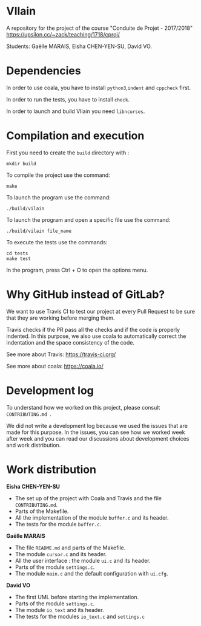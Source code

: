 # VIlain

A repository for the project of the course "Conduite de Projet - 2017/2018" <https://upsilon.cc/~zack/teaching/1718/cproj/>

Students: Gaëlle MARAIS, Eisha CHEN-YEN-SU, David VO.

# Dependencies

In order to use coala, you have to install `python3`,`indent` and `cppcheck` first.

In order to run the tests, you have to install `check`.

In order to launch and build VIlain you need `libncurses`.

# Compilation and execution

First you need to create the `build` directory with :
```
mkdir build
```

To compile the project use the command:
```
make
```

To launch the program use the command:
```
./build/vilain
```
To launch the program and open a specific file use the command:
```
./build/vilain file_name
```
To execute the tests use the commands:
```
cd tests
make test
```

In the program, press Ctrl + O to open the options menu.


# Why GitHub instead of GitLab?
We want to use Travis CI to test our project at every Pull Request to be sure
that they are working before merging them.

Travis checks if the PR pass all the checks and if the code is properly indented.
In this purpose, we also use coala to automatically correct the indentation and
the space consistency of the code.

See more about Travis: <https://travis-ci.org/>

See more about coala: <https://coala.io/>

# Development log
To understand how we worked on this project, please consult `CONTRIBUTING.md `.

We did not write a development log because we used the issues that are made for this purpose. In the issues, you can see how we worked week after week and you can read our discussions about development choices and work distribution.

# Work distribution

**Eisha CHEN-YEN-SU**
- The set up of the project with Coala and Travis and the file `CONTRIBUTING.md`.
- Parts of the Makefile.
- All the implementation of the module `buffer.c` and its header.
- The tests for the module `buffer.c`.


**Gaëlle MARAIS**
- The file `README.md` and parts of the Makefile.
- The module `cursor.c` and its header.
- All the user interface : the module `ui.c` and its header.
- Parts of the module `settings.c`.
- The module `main.c` and the default configuration with `ui.cfg`.

**David VO**
- The first UML before starting the implementation.
- Parts of the module `settings.c`.
- The module `io_text` and its header.
- The tests for the modules `io_text.c` and `settings.c`
